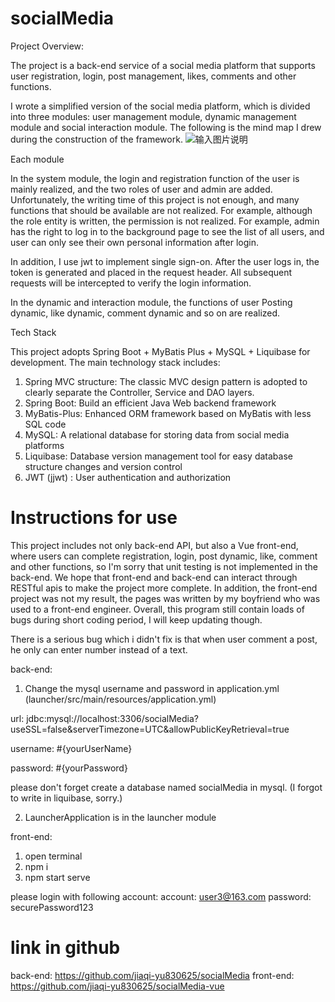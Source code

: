 # socialMedia
Project Overview:

The project is a back-end service of a social media platform that supports user registration, login, post management, likes, comments and other functions.

I wrote a simplified version of the social media platform, which is divided into three modules: user management module, dynamic management module and social interaction module. The following is the mind map I drew during the construction of the framework.
![输入图片说明](https://foruda.gitee.com/images/1739136614901016062/12aa03a8_10747971.jpeg "socialMedia-SocialMedia.jpeg")

Each module

In the system module, the login and registration function of the user is mainly realized, and the two roles of user and admin are added. Unfortunately, the writing time of this project is not enough, and many functions that should be available are not realized. For example, although the role entity is written, the permission is not realized. For example, admin has the right to log in to the background page to see the list of all users, and user can only see their own personal information after login.

In addition, I use jwt to implement single sign-on. After the user logs in, the token is generated and placed in the request header. All subsequent requests will be intercepted to verify the login information.

In the dynamic and interaction module, the functions of user Posting dynamic, like dynamic, comment dynamic and so on are realized.

Tech Stack

This project adopts Spring Boot + MyBatis Plus + MySQL + Liquibase for development. The main technology stack includes:

1. Spring MVC structure: The classic MVC design pattern is adopted to clearly separate the Controller, Service and DAO layers.
2. Spring Boot: Build an efficient Java Web backend framework
3. MyBatis-Plus: Enhanced ORM framework based on MyBatis with less SQL code
4. MySQL: A relational database for storing data from social media platforms
5. Liquibase: Database version management tool for easy database structure changes and version control
6. JWT (jjwt) : User authentication and authorization

# Instructions for use
This project includes not only back-end API, but also a Vue front-end, where users can complete registration, login, post dynamic, like, comment and other functions, so I'm sorry that unit testing is not implemented in the back-end. We hope that front-end and back-end can interact through RESTful apis to make the project more complete.
In addition, the front-end project was not my result, the pages was written by my boyfriend who was used to a front-end engineer.
Overall, this program still contain loads of bugs during short coding period, I will keep updating though.

There is a serious bug which i didn't fix is that when user comment a post, he only can enter number instead of a text.


back-end:
1. Change the mysql username and password in application.yml (launcher/src/main/resources/application.yml)
   
url: jdbc:mysql://localhost:3306/socialMedia?useSSL=false&serverTimezone=UTC&allowPublicKeyRetrieval=true

username: #{yourUserName}

password: #{yourPassword}

please don't forget create a database named socialMedia in mysql. (I forgot to write in liquibase, sorry.)

2. LauncherApplication is in the launcher module

front-end:
1. open terminal
2. npm i
3. npm start serve

please login with following account:
account: user3@163.com
password: securePassword123

# link in github
back-end: https://github.com/jiaqi-yu830625/socialMedia
front-end: https://github.com/jiaqi-yu830625/socialMedia-vue

